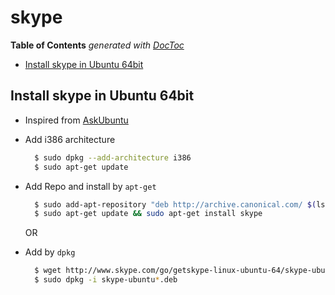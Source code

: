 # skype

**Table of Contents** _generated with_ [_DocToc_](https://github.com/thlorenz/doctoc)

* [Install skype in Ubuntu 64bit](skype.md#install-skype-in-ubuntu-64bit)

## Install skype in Ubuntu 64bit

* Inspired from [AskUbuntu](http://askubuntu.com/questions/215298/unable-to-install-skype-on-64bit-ubuntu)
* Add i386 architecture

  ```bash
    $ sudo dpkg --add-architecture i386
    $ sudo apt-get update
  ```

* Add Repo and install by `apt-get`

  ```bash
    $ sudo add-apt-repository "deb http://archive.canonical.com/ $(lsb_release -sc) partner"
    $ sudo apt-get update && sudo apt-get install skype
  ```

  OR

* Add by `dpkg`

  ```bash
    $ wget http://www.skype.com/go/getskype-linux-ubuntu-64/skype-ubuntu-quantal_4.1.0.20-1_amd64.deb
    $ sudo dpkg -i skype-ubuntu*.deb
  ```


